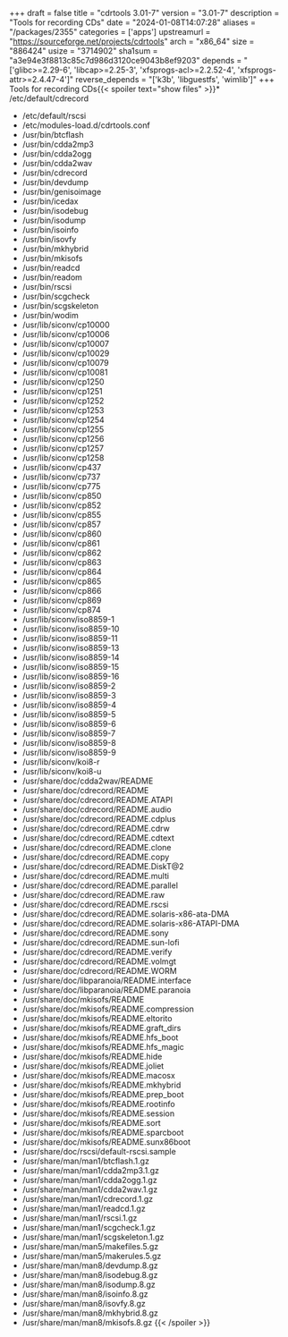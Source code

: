 +++
draft = false
title = "cdrtools 3.01-7"
version = "3.01-7"
description = "Tools for recording CDs"
date = "2024-01-08T14:07:28"
aliases = "/packages/2355"
categories = ['apps']
upstreamurl = "https://sourceforge.net/projects/cdrtools"
arch = "x86_64"
size = "886424"
usize = "3714902"
sha1sum = "a3e94e3f8813c85c7d986d3120ce9043b8ef9203"
depends = "['glibc>=2.29-6', 'libcap>=2.25-3', 'xfsprogs-acl>=2.2.52-4', 'xfsprogs-attr>=2.4.47-4']"
reverse_depends = "['k3b', 'libguestfs', 'wimlib']"
+++
Tools for recording CDs{{< spoiler text="show files" >}}* /etc/default/cdrecord
* /etc/default/rscsi
* /etc/modules-load.d/cdrtools.conf
* /usr/bin/btcflash
* /usr/bin/cdda2mp3
* /usr/bin/cdda2ogg
* /usr/bin/cdda2wav
* /usr/bin/cdrecord
* /usr/bin/devdump
* /usr/bin/genisoimage
* /usr/bin/icedax
* /usr/bin/isodebug
* /usr/bin/isodump
* /usr/bin/isoinfo
* /usr/bin/isovfy
* /usr/bin/mkhybrid
* /usr/bin/mkisofs
* /usr/bin/readcd
* /usr/bin/readom
* /usr/bin/rscsi
* /usr/bin/scgcheck
* /usr/bin/scgskeleton
* /usr/bin/wodim
* /usr/lib/siconv/cp10000
* /usr/lib/siconv/cp10006
* /usr/lib/siconv/cp10007
* /usr/lib/siconv/cp10029
* /usr/lib/siconv/cp10079
* /usr/lib/siconv/cp10081
* /usr/lib/siconv/cp1250
* /usr/lib/siconv/cp1251
* /usr/lib/siconv/cp1252
* /usr/lib/siconv/cp1253
* /usr/lib/siconv/cp1254
* /usr/lib/siconv/cp1255
* /usr/lib/siconv/cp1256
* /usr/lib/siconv/cp1257
* /usr/lib/siconv/cp1258
* /usr/lib/siconv/cp437
* /usr/lib/siconv/cp737
* /usr/lib/siconv/cp775
* /usr/lib/siconv/cp850
* /usr/lib/siconv/cp852
* /usr/lib/siconv/cp855
* /usr/lib/siconv/cp857
* /usr/lib/siconv/cp860
* /usr/lib/siconv/cp861
* /usr/lib/siconv/cp862
* /usr/lib/siconv/cp863
* /usr/lib/siconv/cp864
* /usr/lib/siconv/cp865
* /usr/lib/siconv/cp866
* /usr/lib/siconv/cp869
* /usr/lib/siconv/cp874
* /usr/lib/siconv/iso8859-1
* /usr/lib/siconv/iso8859-10
* /usr/lib/siconv/iso8859-11
* /usr/lib/siconv/iso8859-13
* /usr/lib/siconv/iso8859-14
* /usr/lib/siconv/iso8859-15
* /usr/lib/siconv/iso8859-16
* /usr/lib/siconv/iso8859-2
* /usr/lib/siconv/iso8859-3
* /usr/lib/siconv/iso8859-4
* /usr/lib/siconv/iso8859-5
* /usr/lib/siconv/iso8859-6
* /usr/lib/siconv/iso8859-7
* /usr/lib/siconv/iso8859-8
* /usr/lib/siconv/iso8859-9
* /usr/lib/siconv/koi8-r
* /usr/lib/siconv/koi8-u
* /usr/share/doc/cdda2wav/README
* /usr/share/doc/cdrecord/README
* /usr/share/doc/cdrecord/README.ATAPI
* /usr/share/doc/cdrecord/README.audio
* /usr/share/doc/cdrecord/README.cdplus
* /usr/share/doc/cdrecord/README.cdrw
* /usr/share/doc/cdrecord/README.cdtext
* /usr/share/doc/cdrecord/README.clone
* /usr/share/doc/cdrecord/README.copy
* /usr/share/doc/cdrecord/README.DiskT@2
* /usr/share/doc/cdrecord/README.multi
* /usr/share/doc/cdrecord/README.parallel
* /usr/share/doc/cdrecord/README.raw
* /usr/share/doc/cdrecord/README.rscsi
* /usr/share/doc/cdrecord/README.solaris-x86-ata-DMA
* /usr/share/doc/cdrecord/README.solaris-x86-ATAPI-DMA
* /usr/share/doc/cdrecord/README.sony
* /usr/share/doc/cdrecord/README.sun-lofi
* /usr/share/doc/cdrecord/README.verify
* /usr/share/doc/cdrecord/README.volmgt
* /usr/share/doc/cdrecord/README.WORM
* /usr/share/doc/libparanoia/README.interface
* /usr/share/doc/libparanoia/README.paranoia
* /usr/share/doc/mkisofs/README
* /usr/share/doc/mkisofs/README.compression
* /usr/share/doc/mkisofs/README.eltorito
* /usr/share/doc/mkisofs/README.graft_dirs
* /usr/share/doc/mkisofs/README.hfs_boot
* /usr/share/doc/mkisofs/README.hfs_magic
* /usr/share/doc/mkisofs/README.hide
* /usr/share/doc/mkisofs/README.joliet
* /usr/share/doc/mkisofs/README.macosx
* /usr/share/doc/mkisofs/README.mkhybrid
* /usr/share/doc/mkisofs/README.prep_boot
* /usr/share/doc/mkisofs/README.rootinfo
* /usr/share/doc/mkisofs/README.session
* /usr/share/doc/mkisofs/README.sort
* /usr/share/doc/mkisofs/README.sparcboot
* /usr/share/doc/mkisofs/README.sunx86boot
* /usr/share/doc/rscsi/default-rscsi.sample
* /usr/share/man/man1/btcflash.1.gz
* /usr/share/man/man1/cdda2mp3.1.gz
* /usr/share/man/man1/cdda2ogg.1.gz
* /usr/share/man/man1/cdda2wav.1.gz
* /usr/share/man/man1/cdrecord.1.gz
* /usr/share/man/man1/readcd.1.gz
* /usr/share/man/man1/rscsi.1.gz
* /usr/share/man/man1/scgcheck.1.gz
* /usr/share/man/man1/scgskeleton.1.gz
* /usr/share/man/man5/makefiles.5.gz
* /usr/share/man/man5/makerules.5.gz
* /usr/share/man/man8/devdump.8.gz
* /usr/share/man/man8/isodebug.8.gz
* /usr/share/man/man8/isodump.8.gz
* /usr/share/man/man8/isoinfo.8.gz
* /usr/share/man/man8/isovfy.8.gz
* /usr/share/man/man8/mkhybrid.8.gz
* /usr/share/man/man8/mkisofs.8.gz
{{< /spoiler >}}